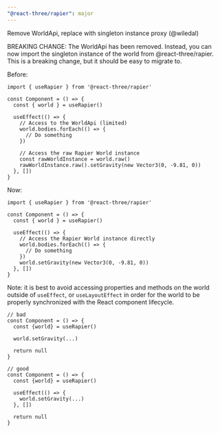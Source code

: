 ```yaml
---
"@react-three/rapier": major
---
```


Remove WorldApi, replace with singleton instance proxy (@wiledal)

BREAKING CHANGE: The WorldApi has been removed. Instead, you can now import the singleton instance of the world from @react-three/rapier. This is a breaking change, but it should be easy to migrate to.

Before:
```tsx
import { useRapier } from '@react-three/rapier'

const Component = () => {
  const { world } = useRapier()

  useEffect(() => {
    // Access to the WorldApi (limited)
    world.bodies.forEach(() => {
      // Do something
    })

    // Access the raw Rapier World instance
    const rawWorldInstance = world.raw()
    rawWorldInstance.raw().setGravity(new Vector3(0, -9.81, 0))
  }, [])
}
```

Now:
```tsx
import { useRapier } from '@react-three/rapier'

const Component = () => {
  const { world } = useRapier()

  useEffect(() => {
    // Access the Rapier World instance directly
    world.bodies.forEach(() => {
      // Do something
    })
    world.setGravity(new Vector3(0, -9.81, 0))
  }, [])
}
```

Note: it is best to avoid accessing properties and methods on the world outside of `useEffect`, or `useLayoutEffect` in order for the world to be properly synchronized with the React component lifecycle.
```tsx
// bad
const Component = () => {
  const {world} = useRapier()

  world.setGravity(...)

  return null
} 

// good
const Component = () => {
  const {world} = useRapier()

  useEffect(() => {
    world.setGravity(...)
  }, [])

  return null
} 
```
